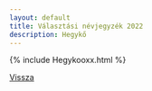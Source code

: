 ```yaml
---
layout: default
title: Választási névjegyzék 2022
description: Hegykő
---
```


{% include Hegykooxx.html %}

[Vissza](./)